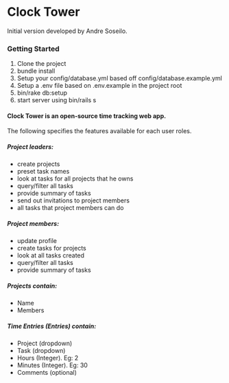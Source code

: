 Clock Tower
=============

Initial version developed by Andre Soseilo.

### Getting Started

1. Clone the project
2. bundle install
3. Setup your config/database.yml based off config/database.example.yml
4. Setup a .env file based on .env.example in the project root
5. bin/rake db:setup
6. start server using bin/rails s

#### Clock Tower is an open-source time tracking web app.

The following specifies the features available for each user roles.

##### Project leaders:
* create projects
* preset task names
* look at tasks for all projects that he owns
* query/filter all tasks
* provide summary of tasks
* send out invitations to project members
* all tasks that project members can do

##### Project members:
* update profile
* create tasks for projects
* look at all tasks created
* query/filter all tasks
* provide summary of tasks


##### Projects contain:
* Name
* Members

##### Time Entries (Entries) contain:
* Project (dropdown)
* Task (dropdown)
* Hours (Integer). Eg: 2
* Minutes (Integer). Eg: 30 
* Comments (optional)
